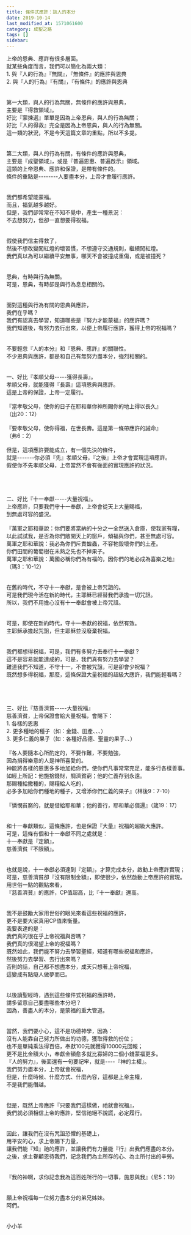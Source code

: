 ```yaml
---
title: 條件式應許：談人的本分
date: 2019-10-14
last_modified_at: 1571061600
category: 成聖之路
tags: []
sidebar: 
---
```


<div>上帝的恩典、應許有很多層面。</div>
<div>就某些角度而言，我們可以簡化為兩大類：</div>
<div>1.<span style="white-space:pre"> </span>與『人的行為』『無關』，『無條件』的應許與恩典</div>
<div>2.<span style="white-space:pre"> </span>與『人的行為』『有關』，『有條件』的應許與恩典</div>
<div> </div>
<div> </div>
<div>第一大類，與人的行為無關，無條件的應許與恩典，</div>
<div>主要是『得救領域』。</div>
<div>好比『蒙揀選』單單是因為上帝恩典，與人的行為無關；</div>
<div>好比『人的得救』完全是因為上帝恩典，與人的行為無關。</div>
<div>這一類的狀況，不是今天這篇文章的重點，所以不多提。</div>
<div> </div>
<div> </div>
<div>第二大類，與人的行為有關，有條件的應許與恩典，</div>
<div>主要是『成聖領域』，或是『普遍恩惠、普遍啟示』領域。</div>
<div>這類的上帝恩典、應許和保證，是帶有條件的。</div>
<div>條件的重點是--------人要盡本分，上帝才會履行應許。</div>
<div> </div>
<div> </div>
<div>我們都希望能蒙福。</div>
<div>而且，福氣越多越好。</div>
<div>但是，我們卻常常在不知不覺中，產生一種景況：</div>
<div>不去想努力，但卻一直想要得祝福。</div>
<div> </div>
<div> </div>
<div>假使我們信主得救了，</div>
<div>然後不想改變闖紅燈的壞習慣，不想遵守交通規則，繼續闖紅燈。</div>
<div>我們真以為可以繼續平安無事，哪天不會被撞成重傷，或是被撞死？</div>
<div> </div>
<div> </div>
<div>恩典，有時與行為無關。</div>
<div>可是，恩典，有時卻是與行為息息相關的。</div>
<div> </div>
<div> </div>
<div>面對這種與行為有關的恩典與應許，</div>
<div>我們在乎嗎？</div>
<div>我們有認真去學習，知道哪些是『努力才能蒙福』的應許嗎？</div>
<div>我們知道後，有努力去行出來，以便上帝履行應許，獲得上帝的祝福嗎？</div>
<div> </div>
<div> </div>
<div>不要輕忽『人的本分』和『恩典、應許』的關聯性。</div>
<div>不少恩典與應許，都是和自己有無努力盡本分，強烈相關的。</div>
<div> </div>
<div> </div>
<div>一、好比『孝順父母-----獲得長壽』。</div>
<div>孝順父母，就能獲得『長壽』這項恩典與應許。</div>
<div>這是上帝的保證，上帝一定履行。</div>
<div> </div>
<div>『當孝敬父母，使你的日子在耶和華你神所賜你的地上得以長久』</div>
<div>（出20：12）</div>
<div> </div>
<div>『要孝敬父母，使你得福，在世長壽。這是第一條帶應許的誡命』</div>
<div>（弗6：2）</div>
<div> </div>
<div>但是，這項應許要能成立，有一個先決的條件，</div>
<div>就是-------你必須『先』孝順父母，『之後』上帝才會實現這項應許。</div>
<div>假使你不先孝順父母，上帝當然不會有後面的實現應許的狀況。</div>
<div> </div>
<div> </div>
<div> </div>
<div> </div>
<div>二、好比『十一奉獻-----大量祝福』。</div>
<div>上帝應許，只要我們守十一奉獻，上帝會從天上大量賜福，</div>
<div>到無處可容的盛況。</div>
<div> </div>
<div>『萬軍之耶和華說：你們要將當納的十分之一全然送入倉庫，使我家有糧，</div>
<div>以此試試我，是否為你們敞開天上的窗戶，傾福與你們，甚至無處可容。</div>
<div>萬軍之耶和華說：我必為你們斥責蝗蟲，不容牠毀壞你們的土產。</div>
<div>你們田間的葡萄樹在未熟之先也不掉果子。</div>
<div>萬軍之耶和華說：萬國必稱你們為有福的，因你們的地必成為喜樂之地』</div>
<div>（瑪3：10-12）</div>
<div> </div>
<div> </div>
<div>在舊約時代，不守十一奉獻，是會被上帝咒詛的。</div>
<div>可是我們現今活在新約時代，主耶穌已經替我們承擔一切咒詛。</div>
<div>所以，我們不用擔心沒有十一奉獻會被上帝咒詛。</div>
<div> </div>
<div> </div>
<div>可是，即使在新約時代，守十一奉獻的祝福，依然有效。</div>
<div>主耶穌承擔起咒詛，但主耶穌並沒廢棄祝福。</div>
<div> </div>
<div> </div>
<div>我們都想得祝福，可是，我們有多努力去奉行十一奉獻？</div>
<div>這不是容易就能達成的，可是，我們真有努力去學習？</div>
<div>難道我們不知道，不守十一，不會被咒詛，可是卻會少祝福？</div>
<div>既然想多得祝福，那麼，這條保證大量祝福的超級大應許，我們能輕看嗎？</div>
<div> </div>
<div> </div>
<div> </div>
<div> </div>
<div>三、好比『慈善濟貧-----大量祝福』</div>
<div>慈善濟貧，上帝保證會給大量祝福，會賜下：</div>
<div>1.<span style="white-space:pre"> </span>各樣的恩惠</div>
<div>2.<span style="white-space:pre"> </span>更多種地的種子（如：金錢、田產、、、）</div>
<div>3.<span style="white-space:pre"> </span>更多仁義的果子（如：各種好品德、聖靈的果子、、）</div>
<div> </div>
<div>『各人要隨本心所酌定的，不要作難，不要勉強，</div>
<div>因為捐得樂意的人是神所喜愛的。</div>
<div>神能將各樣的恩惠多多地加給你們，使你們凡事常常充足，能多行各樣善事。</div>
<div>如經上所記：他施捨錢財，賙濟貧窮；他的仁義存到永遠。</div>
<div>那賜種給撒種的，賜糧給人吃的，</div>
<div>必多多加給你們種地的種子，又增添你們仁義的果子』（林後9：7-10）</div>
<div> </div>
<div>『憐憫貧窮的，就是借給耶和華；他的善行，耶和華必償還』（箴19：17）</div>
<div> </div>
<div> </div>
<div>和十一奉獻類似，這條應許，也是保證『大量』祝福的超級大應許。</div>
<div>可是，這條有個和十一奉獻不同之處就是：</div>
<div>十一奉獻是『定額』，</div>
<div>慈善濟貧『不限額』。</div>
<div> </div>
<div> </div>
<div>也就是說，十一奉獻必須達到『定額』，才算完成本分，啟動上帝應許實現；</div>
<div>可是，慈善濟貧卻『沒有限制金額』，即使很少，依然啟動上帝應許的實現。</div>
<div>用世俗一點的觀點來看，</div>
<div>『慈善濟貧』的應許，CP值超高，比『十一奉獻』還高。</div>
<div> </div>
<div> </div>
<div>我不是鼓勵大家用世俗的眼光來看這些祝福的應許，</div>
<div>更不是要大家真用CP值來衡量。</div>
<div>我要表達的是：</div>
<div>我們真的很在乎上帝祝福與否嗎？</div>
<div>我們真的很渴望上帝的祝福嗎？</div>
<div>既然如此，我們能不努力去學習聖經，知道有哪些祝福和應許，</div>
<div>然後努力去學習、去行出來嗎？</div>
<div>否則的話，自己都不想盡本分，成天只想著上帝祝福，</div>
<div>這變成有點癡人做夢而已。</div>
<div> </div>
<div> </div>
<div>以後讀聖經時，遇到這些條件式祝福的應許時，</div>
<div>請多留意自己要盡哪些本分吧？</div>
<div>因為，善盡人的本分，是蒙福的重大管道。</div>
<div> </div>
<div> </div>
<div>當然，我們要小心，這不是功德神學，因為：</div>
<div>沒有人能靠自己努力所做出的功德，獲取得救的份位；</div>
<div>也不是單純乘法得百倍，奉獻100元就獲得10000元回報；</div>
<div>更不是比金額大小，奉獻金額愈多就比寡婦的二個小錢蒙福更多。</div>
<div>『人的努力』，後面還有一句要記牢，就是----『神的主權』。</div>
<div>我們努力盡本分，上帝就會祝福，</div>
<div>但是，什麼時候、什麼方式、什麼內容，這都是上帝主權，</div>
<div>不是我們能僭越。</div>
<div> </div>
<div> </div>
<div>但是，既然上帝應許『只要我們這樣做，祂就會祝福』，</div>
<div>我們就必須相信上帝的應許，堅信祂絕不說謊，必定履行。</div>
<div> </div>
<div> </div>
<div>因此，讓我們在沒有咒詛恐懼的基礎上，</div>
<div>用平安的心，求上帝賜下力量，</div>
<div>讓我們能『知』祂的應許，並讓我們有力量能『行』出我們應盡的本分。</div>
<div>之後，求主眷顧恩待我們，記念我們為主所存的心、為主所付出的辛勞。</div>
<div> </div>
<div> </div>
<div>『我的神啊，求你記念我為這百姓所行的一切事，施恩與我』（尼5：19）</div>
<div> </div>
<div> </div>
<div>願上帝祝福每一位努力盡本分的弟兄姊妹。</div>
<div>阿們。</div>
<div> </div>
<div> </div>
<div>小小羊</div>
